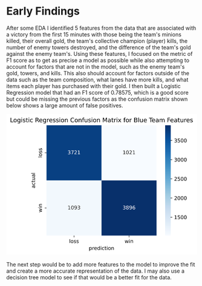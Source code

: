 # Early Findings

After some EDA I identified 5 features from the data that are associated with a victory from the first 15 minutes with those being the team's minions killed, their overall gold, the team's collective champion (player) kills, the number of enemy towers destroyed, and the difference of the team's gold against the enemy team's.
Using these features, I focused on the metric of F1 score as to get as precise a model as possible while also attempting to account for factors that are not in the model, such as the enemy team's gold, towers, and kills. This also should account for factors outside of the data such as the team composition, what lanes have more kills, and what items each player has purchased with their gold.
I then built a Logistic Regression model that had an F1 score of 0.78575, which is a good score but could be missing the previous factors as the confusion matrix shown below shows a large amount of false positives.

![](https://raw.githubusercontent.com/ajstake/League_Classification/main/figures/Blue_team_confusion_matrix.svg)

The next step would be to add more features to the model to improve the fit and create a more accurate representation of the data. I may also use a decision tree model to see if that would be a better fit for the data.
